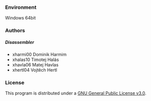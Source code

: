 ### Environment
Windows 64bit

### Authors
##### Disassembler
- xharmi00 Dominik Harmim
- xhalas10 Timotej Halás
- xhavla06 Matej Havlas
- xhertl04 Vojtěch Hertl

### License
This program is distributed under a [GNU General Public License v3.0](https://choosealicense.com/licenses/gpl-3.0/).
